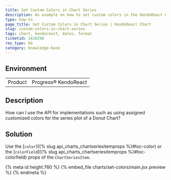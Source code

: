 ```yaml
---
title: Set Custom Colors in Chart Series
description: An example on how to set custom colors in the KendoReact Chart series.
type: how-to
page_title: Set Custom Colors in Chart Series | KendoReact Chart
slug: custom-colors-in-chart-series
tags: chart, kendoreact, dates, format
ticketid: 1410298
res_type: kb
category: knowledge-base
---
```


## Environment

<table>
	<tbody>
		<tr>
			<td>Product</td>
			<td>Progress® KendoReact</td>
		</tr>
	</tbody>
</table>


## Description

How can I use the API for implementations such as using assigned customized colors for the series plot of a Donut Chart?

## Solution

Use the [`color`]({% slug api_charts_chartseriesitemprops %}#toc-color) or the [`colorField`]({% slug api_charts_chartseriesitemprops %}#toc-colorfield) props of the `ChartSeriesItem`.

{% meta id height:760 %}
{% embed_file charts/set-colors/main.jsx preview %}
{% endmeta %}
